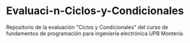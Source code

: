 # Evaluaci-n-Ciclos-y-Condicionales
Repositorio de la evaluación "Ciclos y Condicionales" del curso de fundamentos de programación para ingeniería electrónica UPB Montería.
